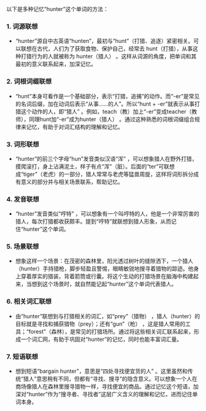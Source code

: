 以下是多种记忆“hunter”这个单词的方法：

### 1. 词源联想
 - “hunter”源自中古英语“hunten”，最初与“hunt”（打猎、追逐）紧密相关。可以联想在古代，人们为了获取食物、保护自己，经常去 hunt（打猎），从事这种打猎行为的人就被称为 hunter（猎人） 。这样从词源的角度，把单词和其最初的意义联系起来，加深记忆。 

### 2. 词根词缀联想 
 - “hunt”本身可看作是一个基础部分，表示“打猎，追捕”的动作。而“-er”是常见的名词后缀，加在动词后表示“从事……的人”。所以“hunt + -er”就表示从事打猎这个动作的人，即“猎人” 。例如，teach（教）加上“-er”变成teacher（教师），同理hunt加“-er”成为hunter（猎人） 。通过这种熟悉的词根词缀组合规律来记忆，有助于对词汇结构的理解和记忆。 

### 3. 词形联想 
 - “hunter”的前三个字母“hun”发音类似汉语“浑” ，可以想象猎人在野外打猎，摸爬滚打，身上沾满泥土，样子有点“浑”（脏）。后面的“ter”可联想成“tiger”（老虎）的一部分，猎人常常与老虎等猛兽周旋，这样将词形拆分成有意义的部分并与相关场景联系，帮助记忆。 

### 4. 发音联想 
 - “hunter”发音类似“哼特” ，可以想象有一个叫哼特的人，他是一个非常厉害的猎人，每次打猎都收获颇丰。提到“哼特”就联想到猎人形象，从而记住“hunter”这个单词。 

### 5. 场景联想 
 - 想象这样一个场景：在茂密的森林里，阳光透过树叶的缝隙洒下，一个猎人（hunter）手持猎枪，脚步轻盈且警惕，眼睛敏锐地搜寻着猎物的踪迹。他身上穿着厚实的猎装，背着箭筒或行囊。将这个生动的打猎场景在脑海中构建起来，当想到这个场景时，就自然能记起“hunter”这个单词代表猎人。 

### 6. 相关词汇联想 
 - 由“hunter”联想到与打猎相关的词汇，如“prey”（猎物） ，猎人（hunter）的目标就是寻找和捕获猎物（prey）；还有“gun”（枪） ，这是猎人常用的工具；“forest”（森林），是常见的打猎场所。通过将这些相关词汇联系起来，形成一个词汇网，有助于巩固对“hunter”的记忆，同时也能丰富词汇量。 

### 7. 短语联想 
 - 想到短语“bargain hunter”，意思是“四处寻找便宜货的人” 。这里虽然和传统“猎人”意思稍有不同，但都有“寻找、搜寻”的隐含意义。可以想象一个人在商场像猎人在森林里搜寻猎物一样，寻找便宜的商品。通过记忆这个短语，加深对“hunter”作为“搜寻者、寻找者”这层广义含义的理解和记忆，进而记住单词本身。 